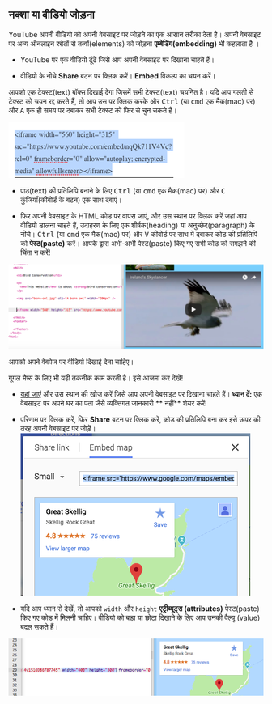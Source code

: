 ## नक्शा या वीडियो जोड़ना

YouTube अपनी वीडियो को अपनी वेबसाइट पर जोड़ने का एक आसान तरीका देता है। अपनी वेबसाइट पर अन्य ऑनलाइन स्रोतों से तत्वों(elements) को जोड़ना **एम्बेडिंग(embedding)** भी कहलाता है ।

- YouTube पर एक वीडियो ढूंढें जिसे आप अपनी वेबसाइट पर दिखाना चाहते हैं।

- वीडियो के नीचे **Share** बटन पर क्लिक करें। **Embed** विकल्प का चयन करें।

आपको एक टेक्स्ट(text) बॉक्स दिखाई देगा जिसमें सभी टेक्स्ट(text) चयनित है। यदि आप गलती से टेक्स्ट को चयन रद्द करते हैं, तो आप उस पर क्लिक करके और <kbd>Ctrl</kbd> (या <kbd>cmd</kbd> एक मैक(mac) पर) और <kbd>A</kbd> एक ही समय पर दबाकर सभी टेक्स्ट को फिर से चुन सकते हैं।

![कोड चयन के साथ YouTube का एम्बेड विकल्प](images/EmbedYouTube.png)

- पाठ(text) की प्रतिलिपि बनाने के लिए <kbd>Ctrl</kbd> (या <kbd>cmd</kbd> एक मैक(mac) पर) और <kbd>C</kbd> कुंजियाँ(कीबोर्ड के बटन) एक साथ दबाएं।

- फिर अपनी वेबसाइट के HTML कोड पर वापस जाएं, और उस स्थान पर क्लिक करें जहां आप वीडियो डालना चाहते हैं, उदाहरण के लिए एक शीर्षक(heading) या अनुच्छेद(paragraph) के नीचे। <kbd>Ctrl</kbd> (या <kbd>cmd</kbd> एक मैक(mac) पर) और <kbd>V</kbd> कीबोर्ड पर साथ में दबाकर कोड की प्रतिलिपि को **पेस्ट(paste)** करें। आपके द्वारा अभी-अभी पेस्ट(paste) किए गए सभी कोड को समझने की चिंता न करें!

![एम्बेडिंग कोड को एक HTML पृष्ठ में पेस्ट करने का उदाहरण](images/EmbedYouTube2.png)

आपको अपने वेबपेज पर वीडियो दिखाई देना चाहिए।

गूगल मैप्स के लिए भी यही तकनीक काम करती है। इसे आजमा कर देखें!

- [यहां जाएं](http://dojo.soy/se-maps) और उस स्थान की खोज करें जिसे आप अपनी वेबसाइट पर दिखाना चाहते हैं। **ध्यान दें:** एक वेबसाइट पर अपने घर का पता जैसे व्यक्तिगत जानकारी ** नहीं** शेयर करें!

- परिणाम पर क्लिक करें, फिर **Share** बटन पर क्लिक करें, कोड की प्रतिलिपि बना कर इसे ऊपर की तरह अपनी वेबसाइट पर जोड़ें। ![Google मानचित्र में चयनित एंबेड(embed) विकल्प](images/EmbedGoogleMap.png)

- यदि आप ध्यान से देखें, तो आपको `width` और `height` **एट्रीब्यूट्स (attributes)** पेस्ट(paste) किए गए कोड में मिलनी चाहिए। वीडियो को बड़ा या छोटा दिखाने के लिए आप उनकी वैल्यू (value) बदल सकते हैं।

![चयनित चौड़ाई और ऊंचाई एट्रीब्यूट्स के साथ एम्बेडेड Google मानचित्र का उदाहरण](images/EmbeddedGoogleMapCode.png)




